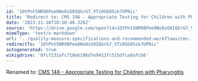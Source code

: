 ```yaml
---
id: '1OtPnt5NR98PeeONo8zG0IQGrG7_VTz0GG05zk7UPNic'
title: 'Redirect to: CMS 146 - Appropriate Testing for Children with Pharyngitis'
date: '2023-11-16T18:10:40.326Z'
source: 'https://drive.google.com/open?id=1OtPnt5NR98PeeONo8zG0IQGrG7_VTz0GG05zk7UPNic'
mimeType: 'text/x-markdown'
url: '../quality-measure-specifications-and-recommended-workflows/cms-146-appropriate-testing-for-children-with-pharyngitis.md'
redirectTo: '1OtPnt5NR98PeeONo8zG0IQGrG7_VTz0GG05zk7UPNic'
autogenerated: true
wikigdrive: '0fcf231afc718eb196d7e9411fc515dfca8afcb6'
---
```

Renamed to: [CMS 146 - Appropriate Testing for Children with Pharyngitis](../quality-measure-specifications-and-recommended-workflows/cms-146-appropriate-testing-for-children-with-pharyngitis.md)
